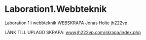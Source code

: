 # Laboration1.Webbteknik
Laboration 1 i webbteknik WEBSKRAPA Jonas Holte jh222vp

LÄNK TILL UPLAGD SKRAPA: www.jh222vp.com/skrapa/index.php
